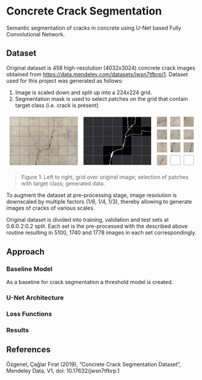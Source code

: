 # Concrete Crack Segmentation
Semantic segmentation of cracks in concrete using U-Net based Fully Convolutional Network.


## Dataset
Original dataset is 458 high-resolution (4032x3024) concrete crack images obtained from https://data.mendeley.com/datasets/jwsn7tfbrp/1. Dataset used for this project was generated as follows:
1. Image is scaled down and split up into a 224x224 grid.
2. Segmentation mask is used to select patches on the grid that contain target class (i.e. crack is present)

![Pre-processing of the original dataset downscaled by a factor of 0.5](./aux/data_preprocessing_example.png)
> Figure 1: Left to right, grid over original image; selection of patches with target class; generated data.

To augment the dataset at pre-processing stage, image resolution is downscaled by multiple factors (1/6, 1/4, 1/3), thereby allowing to generate images of cracks of various scales. 

Original dataset is divided into training, validation and test sets at 0.6:0.2:0.2 split. Each set is the pre-processed with the described above routine resulting in 5100, 1740 and 1778 images in each set correspondingly.

## Approach

### Baseline Model
As a baseline for crack segmentation a threshold model is created.

### U-Net Architecture


### Loss Functions


### Results

## References

Özgenel, Çağlar Fırat (2019), 
“Concrete Crack Segmentation Dataset”, 
Mendeley Data, V1, doi: 10.17632/jwsn7tfbrp.1



